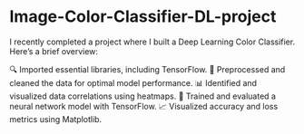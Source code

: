 # Image-Color-Classifier-DL-project


I recently completed a project where I built a Deep Learning Color Classifier. Here’s a brief overview:

🔍 Imported essential libraries, including TensorFlow.
🧹 Preprocessed and cleaned the data for optimal model performance.
📊 Identified and visualized data correlations using heatmaps.
🧠 Trained and evaluated a neural network model with TensorFlow.
📈 Visualized accuracy and loss metrics using Matplotlib.
